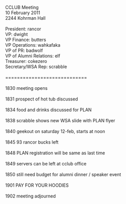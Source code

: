 CCLUB Meeting<br />
10 February 2011<br />
2244 Kohrman Hall<br />
<br />
President: rancor<br />
VP: dwight<br />
VP Finance: butters<br />
VP Operations: wahkafaka<br />
VP of PR: badwolf<br />
VP of Alumni Relations: elf<br />
Treasurer: cokezero<br />
Secretary/WSA Rep: scrabble<br />
<br />
============================<br />
<br />
1830 meeting opens<br />
<br />
1831 prospect of hot tub discussed<br />
<br />
1834 food and drinks discussed for PLAN<br />
<br />
1838 scrabble shows new WSA slide with PLAN flyer<br />
<br />
1840 geekout on saturday 12-feb, starts at noon<br />
<br />
1845 93 rancor bucks left<br />
<br />
1848 PLAN registration will be same as last time<br />
<br />
1849 servers can be left at cclub office<br />
<br />
1850 still need budget for alumni dinner / speaker event<br />
<br />
1901 PAY FOR YOUR HOODIES<br />
<br />
1902 meeting adjourned